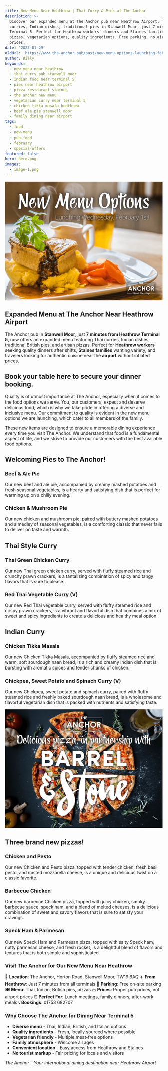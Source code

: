 ```yaml
---
title: New Menu Near Heathrow | Thai Curry & Pies at The Anchor
description: >-
  Discover our expanded menu at The Anchor pub near Heathrow Airport. Thai
  curries, Indian dishes, traditional pies in Stanwell Moor, just 7 minutes from
  Terminal 5. Perfect for Heathrow workers' dinners and Staines families. Fresh
  pizzas, vegetarian options, quality ingredients. Free parking, no airport
  prices.
date: '2023-01-29'
oldUrl: 'https://www.the-anchor.pub/post/new-menu-options-launching-february-1st-2023'
author: Billy
keywords:
  - new menu near heathrow
  - thai curry pub stanwell moor
  - indian food near terminal 5
  - pies near heathrow airport
  - pizza restaurant staines
  - the anchor new menu
  - vegetarian curry near terminal 5
  - chicken tikka masala heathrow
  - beef ale pie stanwell moor
  - family dining near airport
tags:
  - food
  - new-menu
  - pub-food
  - february
  - special-offers
featured: false
hero: hero.png
images:
  - image-1.png
---
```


  

![new menu options launching february 1st 2023 image](/content/blog/new-menu-options-launching-february-1st-2023/hero.png)

## Expanded Menu at The Anchor Near Heathrow Airport

The Anchor pub in **Stanwell Moor**, just **7 minutes from Heathrow Terminal 5**, now offers an expanded menu featuring Thai curries, Indian dishes, traditional British pies, and artisan pizzas. Perfect for **Heathrow workers** seeking quality dinners after shifts, **Staines families** wanting variety, and travelers looking for authentic cuisine near the **airport** without inflated prices.

  

## Book your table here to secure your dinner booking.

Quality is of utmost importance at The Anchor, especially when it comes to the food options we serve. You, our customers, expect and deserve delicious food, which is why we take pride in offering a diverse and inclusive menu. Our commitment to quality is evident in the new menu options we are launching, which cater to all members of the family.

  

These new items are designed to ensure a memorable dining experience every time you visit The Anchor. We understand that food is a fundamental aspect of life, and we strive to provide our customers with the best available food options.  

## Welcoming Pies to The Anchor!

### Beef & Ale Pie

Our new beef and ale pie, accompanied by creamy mashed potatoes and fresh seasonal vegetables, is a hearty and satisfying dish that is perfect for warming up on a chilly evening.

  

### Chicken & Mushroom Pie

Our new chicken and mushroom pie, paired with buttery mashed potatoes and a medley of seasonal vegetables, is a comforting classic that never fails to deliver on taste and warmth.

  

## Thai Style Curry

### Thai Green Chicken Curry

Our new Thai green chicken curry, served with fluffy steamed rice and crunchy prawn crackers, is a tantalizing combination of spicy and tangy flavors that is sure to please.

  

### Red Thai Vegetable Curry (V)

Our new Red Thai vegetable curry, served with fluffy steamed rice and crispy prawn crackers, is a vibrant and flavorful dish that combines a mix of sweet and spicy ingredients to create a delicious and healthy meal option.

  

## Indian Curry

### Chicken Tikka Masala

Our new Chicken Tikka Masala, accompanied by fluffy steamed rice and warm, soft sourdough naan bread, is a rich and creamy Indian dish that is bursting with aromatic spices and tender chunks of chicken.

  

### Chickpea, Sweet Potato and Spinach Curry (V)

Our new Chickpea, sweet potato and spinach curry, paired with fluffy steamed rice and freshly baked sourdough naan bread, is a wholesome and flavorful vegetarian dish that is packed with nutrients and satisfying taste.

  

![new menu options launching february 1st 2023 image](/content/blog/new-menu-options-launching-february-1st-2023/image-1.png)

## Three brand new pizzas!

### Chicken and Pesto

Our new Chicken and Pesto pizza, topped with tender chicken, fresh basil pesto, and melted mozzarella cheese, is a unique and delicious twist on a classic favorite.

  

### Barbecue Chicken

Our new barbecue Chicken pizza, topped with juicy chicken, smoky barbecue sauce, speck ham, and a blend of melted cheeses, is a delicious combination of sweet and savory flavors that is sure to satisfy your cravings.

  

### Speck Ham & Parmesan

Our new Speck Ham and Parmesan pizza, topped with salty Speck ham, nutty parmesan cheese, and fresh rocket, is a delightful blend of flavors and textures that is both simple and sophisticated.

### Visit The Anchor for Our New Menu Near Heathrow

📍 **Location**: The Anchor, Horton Road, Stanwell Moor, TW19 6AQ
✈️ **From Heathrow**: Just 7 minutes from all terminals
🚗 **Parking**: Free on-site parking
🍽️ **Menu**: Thai, Indian, British pies, pizzas
💷 **Prices**: Proper pub prices, not airport prices
⏰ **Perfect For**: Lunch meetings, family dinners, after-work meals
📞 **Bookings**: 01753 682707

### Why Choose The Anchor for Dining Near Terminal 5

- **Diverse menu** - Thai, Indian, British, and Italian options
- **Quality ingredients** - Fresh, locally sourced where possible
- **Vegetarian friendly** - Multiple meat-free options
- **Family atmosphere** - Welcome all ages
- **Convenient location** - Easy access from Heathrow and Staines
- **No tourist markup** - Fair pricing for locals and visitors

*The Anchor - Your international dining destination near Heathrow Airport*
